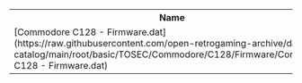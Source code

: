 <table>
<tr><th>Name</th><th>Size</th></tr>
<tr><td>
[Commodore C128 - Firmware.dat](https://raw.githubusercontent.com/open-retrogaming-archive/dat-catalog/main/root/basic/TOSEC/Commodore/C128/Firmware/Commodore C128 - Firmware.dat)
</td><td>18630</td></tr>
</table>
